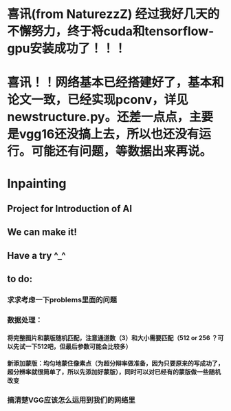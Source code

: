 # 喜讯(from NaturezzZ) 经过我好几天的不懈努力，终于将cuda和tensorflow-gpu安装成功了！！！
# 喜讯！！网络基本已经搭建好了，基本和论文一致，已经实现pconv，详见newstructure.py。还差一点点，主要是vgg16还没搞上去，所以也还没有运行。可能还有问题，等数据出来再说。
# Inpainting
## Project for Introduction of AI
## We can make it!
## Have a try ^_^ 
## to do:
### 求求考虑一下problems里面的问题
### 数据处理：
#### 将完整图片和蒙版随机匹配，注意通道数（3）和大小需要匹配（512 or 256 ？可以先试一下512吧，但最后参数可能会比较多）
#### 新添加蒙版：均匀地蒙住像素点（为超分辩率做准备，因为只要原来的写成功了，超分辨率就很简单了，所以先添加好蒙版），同时可以对已经有的蒙版做一些随机改变
### 搞清楚VGG应该怎么运用到我们的网络里

